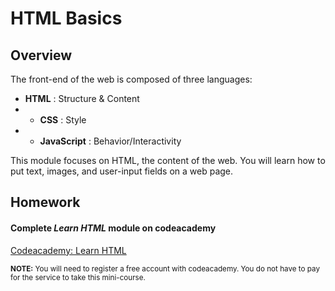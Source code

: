 # HTML Basics

## Overview

The front-end of the web is composed of three languages:

+ **HTML**  : Structure & Content
+ + **CSS**  : Style
+ + **JavaScript** : Behavior/Interactivity

This module focuses on HTML, the content of the web. You will learn how to put text, images, and user-input fields on a web page.


## Homework

#### Complete *Learn HTML* module on codeacademy

[Codeacademy: Learn HTML](https://www.codecademy.com/learn/learn-html)

<small>**NOTE:** You will need to register a free account with codeacademy. You do not have to pay for the service to take this mini-course.</small>
